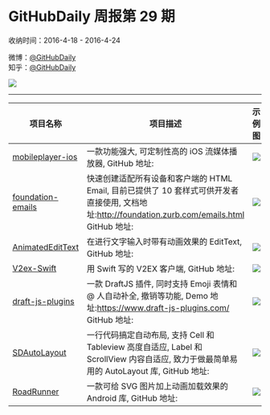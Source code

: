 # GitHubDaily 周报第 29 期

收纳时间：2016-4-18 - 2016-4-24

微博：[@GitHubDaily](https://weibo.com/GitHubDaily)    
知乎：[@GitHubDaily](https://www.zhihu.com/people/githubdaily)

![](https://raw.githubusercontent.com/GitHubDaily/GitHubDaily/master/assets/weixin.png)

---

项目名称 | 项目描述 | 示例图 | 微博
--- | --- | --- | ---
[mobileplayer-ios](status.github_url) | 一款功能强大, 可定制性高的 iOS 流媒体播放器, GitHub 地址: | ![](http://ww2.sinaimg.cn/large/006fiYtfjw1f2clta42k9g30m80cie84.gif) | [![](https://raw.githubusercontent.com/GitHubDaily/GitHubDaily/master/assets/sina_logo.png)](https://weibo.com/5722964389/DstYFgCyr)
[foundation-emails](status.github_url) | 快速创建适配所有设备和客户端的 HTML Email, 目前已提供了 10 套样式可供开发者直接使用, 文档地址:http://foundation.zurb.com/emails.html GitHub 地址: | ![](http://ww1.sinaimg.cn/large/006fiYtfjw1f2cgch42g7j31kg10gn7m.jpg) | [![](https://raw.githubusercontent.com/GitHubDaily/GitHubDaily/master/assets/sina_logo.png)](https://weibo.com/5722964389/Dskyb3JSJ)
[AnimatedEditText](status.github_url) | 在进行文字输入时带有动画效果的 EditText, GitHub 地址: | ![](http://ww2.sinaimg.cn/large/006fiYtfjw1f2cgd9mbmmg305o0a0770.gif) | [![](https://raw.githubusercontent.com/GitHubDaily/GitHubDaily/master/assets/sina_logo.png)](https://weibo.com/5722964389/Dsb7Fz3Gf)
[V2ex-Swift](status.github_url) | 用 Swift 写的 V2EX 客户端, GitHub 地址: | ![](http://ww3.sinaimg.cn/large/006fiYtfjw1f2clrhmc4lj30af0ijq3y.jpg) | [![](https://raw.githubusercontent.com/GitHubDaily/GitHubDaily/master/assets/sina_logo.png)](https://weibo.com/5722964389/Ds1HbB16s)
[draft-js-plugins](status.github_url) | 一款 DraftJS 插件, 同时支持 Emoji 表情和 @ 人自动补全, 撤销等功能, Demo 地址:https://www.draft-js-plugins.com/ GitHub 地址: | ![](http://ww4.sinaimg.cn/large/006fiYtfjw1f2cg7g6tljg307s0b4qt2.gif) | [![](https://raw.githubusercontent.com/GitHubDaily/GitHubDaily/master/assets/sina_logo.png)](https://weibo.com/5722964389/DrSgGsAE2)
[SDAutoLayout](status.github_url) | 一行代码搞定自动布局, 支持 Cell 和 Tableview 高度自适应, Label 和 ScrollView 内容自适应, 致力于做最简单易用的 AutoLayout 库, GitHub 地址: | ![](http://ww2.sinaimg.cn/large/006fiYtfjw1f2cgasat1lg306e0b4u0x.gif) | [![](https://raw.githubusercontent.com/GitHubDaily/GitHubDaily/master/assets/sina_logo.png)](https://weibo.com/5722964389/DrIQbBp7v)
[RoadRunner](status.github_url) | 一款可给 SVG 图片加上动画加载效果的 Android 库, GitHub 地址: | ![](http://ww2.sinaimg.cn/large/006fiYtfjw1f2cfcm56cig30qo1bfqev.gif) | [![](https://raw.githubusercontent.com/GitHubDaily/GitHubDaily/master/assets/sina_logo.png)](https://weibo.com/5722964389/Drzng6FjT)
